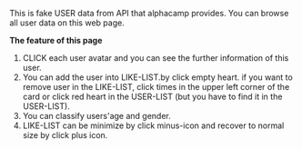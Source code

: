 This is fake USER data from API that alphacamp provides. You can browse all user data on this web page.

**The feature of this page**
1. CLICK each user avatar and you can see the further information of this user.
2. You can add the user into LIKE-LIST.by click empty heart. if you want to remove user in the LIKE-LIST, click times in the upper left corner of the card or click red heart in the USER-LIST (but you have to find it in the USER-LIST).
3. You can classify users'age and gender.
4. LIKE-LIST can be minimize by click minus-icon and recover to normal size by click plus icon.